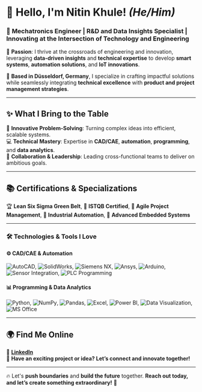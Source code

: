 # 👋 Hello, I'm **Nitin Khule**! *(He/Him)*  
### 🚀 **Mechatronics Engineer | R&D and Data Insights Specialist | Innovating at the Intersection of Technology and Engineering**  

🌟 **Passion**: I thrive at the crossroads of engineering and innovation, leveraging **data-driven insights** and **technical expertise** to develop **smart systems**, **automation solutions**, and **IoT innovations**.  

📍 **Based in Düsseldorf, Germany**, I specialize in crafting impactful solutions while seamlessly integrating **technical excellence** with **product and project management strategies**.  

---

## ✨ **What I Bring to the Table**  
🎯 **Innovative Problem-Solving**: Turning complex ideas into efficient, scalable systems.  
💻 **Technical Mastery**: Expertise in **CAD/CAE**, **automation**, **programming**, and **data analytics**.  
🤝 **Collaboration & Leadership**: Leading cross-functional teams to deliver on ambitious goals.  

---

## 📚 **Certifications & Specializations**  
🏆 **Lean Six Sigma Green Belt**, 📜 **ISTQB Certified**, 🔄 **Agile Project Management**, 🤖 **Industrial Automation**, 🔧 **Advanced Embedded Systems**  

---

### 🛠️ **Technologies & Tools I Love**  

#### **⚙️ CAD/CAE & Automation**  
![AutoCAD](https://img.shields.io/badge/-AutoCAD-lightgrey?logo=autodesk&logoColor=blue), ![SolidWorks](https://img.shields.io/badge/-SolidWorks-red?logo=solidworks&logoColor=white), ![Siemens NX](https://img.shields.io/badge/-Siemens%20NX-blue?logo=siemens&logoColor=white), ![Ansys](https://img.shields.io/badge/-Ansys-grey?logo=ansys&logoColor=white), ![Arduino](https://img.shields.io/badge/-Arduino-brightgreen?logo=arduino&logoColor=white), ![Sensor Integration](https://img.shields.io/badge/-Sensor%20Integration-yellow?logo=sensors&logoColor=black), ![PLC Programming](https://img.shields.io/badge/-PLC%20Programming-orange?logo=siemens&logoColor=white)  

#### **📊 Programming & Data Analytics**  
![Python](https://img.shields.io/badge/-Python-blue?logo=python&logoColor=white), ![NumPy](https://img.shields.io/badge/-NumPy-lightblue?logo=numpy&logoColor=white), ![Pandas](https://img.shields.io/badge/-Pandas-blue?logo=pandas&logoColor=white), ![Excel](https://img.shields.io/badge/-Excel-green?logo=microsoft-excel&logoColor=white), ![Power BI](https://img.shields.io/badge/-Power%20BI-yellow?logo=powerbi&logoColor=black), ![Data Visualization](https://img.shields.io/badge/-Data%20Visualization-purple?logo=data&logoColor=white), ![MS Office](https://img.shields.io/badge/-MS%20Office-orange?logo=microsoft-office&logoColor=white)  

---

## 🌍 **Find Me Online**  
📌 **[LinkedIn](https://www.linkedin.com/in/nitinkhule/)**  
📧 **Have an exciting project or idea? Let’s connect and innovate together!**  

---  

🔥 Let's **push boundaries** and **build the future** together. **Reach out today, and let’s create something extraordinary!** 🚀
